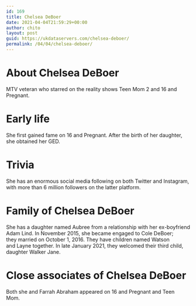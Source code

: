 ```yaml
---
id: 169
title: Chelsea DeBoer
date: 2021-04-04T21:59:29+00:00
author: chito
layout: post
guid: https://ukdataservers.com/chelsea-deboer/
permalink: /04/04/chelsea-deboer/
---
```




  
  
#  About Chelsea DeBoer
                  
                  
                  
MTV veteran who starred on the reality shows Teen Mom 2 and 16 and Pregnant.
                  
                
                
                
# Early life
                  
                  
                  
She first gained fame on 16 and Pregnant. After the birth of her daughter, she obtained her GED. 
                  
                
                
                
# Trivia
                  
                  
                  
She has an enormous social media following on both Twitter and Instagram, with more than 6 million followers on the latter platform.
                  
                
                
                
# Family of Chelsea DeBoer
                  
                  
                  
She has a daughter named Aubree from a relationship with her ex-boyfriend Adam Lind. In November 2015, she became engaged to Cole DeBoer; they married on October 1, 2016. They have children named Watson and Layne together. In late January 2021, they welcomed their third child, daughter Walker Jane. 
                  
                
                
                
# Close associates of Chelsea DeBoer
                  
                  
                  
Both she and Farrah Abraham appeared on 16 and Pregnant and Teen Mom. 
                  
                
              
            
          
          
          
    
    
  
